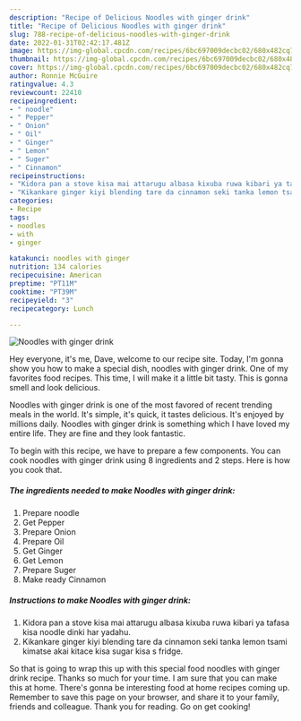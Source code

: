 ```yaml
---
description: "Recipe of Delicious Noodles with ginger drink"
title: "Recipe of Delicious Noodles with ginger drink"
slug: 788-recipe-of-delicious-noodles-with-ginger-drink
date: 2022-01-31T02:42:17.481Z
image: https://img-global.cpcdn.com/recipes/6bc697009decbc02/680x482cq70/noodles-with-ginger-drink-recipe-main-photo.jpg
thumbnail: https://img-global.cpcdn.com/recipes/6bc697009decbc02/680x482cq70/noodles-with-ginger-drink-recipe-main-photo.jpg
cover: https://img-global.cpcdn.com/recipes/6bc697009decbc02/680x482cq70/noodles-with-ginger-drink-recipe-main-photo.jpg
author: Ronnie McGuire
ratingvalue: 4.3
reviewcount: 22410
recipeingredient:
- " noodle"
- " Pepper"
- " Onion"
- " Oil"
- " Ginger"
- " Lemon"
- " Suger"
- " Cinnamon"
recipeinstructions:
- "Kidora pan a stove kisa mai attarugu albasa kixuba ruwa kibari ya tafasa kisa noodle dinki har yadahu."
- "Kikankare ginger kiyi blending tare da cinnamon seki tanka lemon tsami kimatse akai kitace kisa sugar kisa s fridge."
categories:
- Recipe
tags:
- noodles
- with
- ginger

katakunci: noodles with ginger 
nutrition: 134 calories
recipecuisine: American
preptime: "PT11M"
cooktime: "PT39M"
recipeyield: "3"
recipecategory: Lunch

---
```



![Noodles with ginger drink](https://img-global.cpcdn.com/recipes/6bc697009decbc02/680x482cq70/noodles-with-ginger-drink-recipe-main-photo.jpg)

Hey everyone, it's me, Dave, welcome to our recipe site. Today, I'm gonna show you how to make a special dish, noodles with ginger drink. One of my favorites food recipes. This time, I will make it a little bit tasty. This is gonna smell and look delicious.



Noodles with ginger drink is one of the most favored of recent trending meals in the world. It's simple, it's quick, it tastes delicious. It's enjoyed by millions daily. Noodles with ginger drink is something which I have loved my entire life. They are fine and they look fantastic.


To begin with this recipe, we have to prepare a few components. You can cook noodles with ginger drink using 8 ingredients and 2 steps. Here is how you cook that.

<!--inarticleads1-->

##### The ingredients needed to make Noodles with ginger drink:

1. Prepare  noodle
1. Get  Pepper
1. Prepare  Onion
1. Prepare  Oil
1. Get  Ginger
1. Get  Lemon
1. Prepare  Suger
1. Make ready  Cinnamon




<!--inarticleads2-->

##### Instructions to make Noodles with ginger drink:

1. Kidora pan a stove kisa mai attarugu albasa kixuba ruwa kibari ya tafasa kisa noodle dinki har yadahu.
1. Kikankare ginger kiyi blending tare da cinnamon seki tanka lemon tsami kimatse akai kitace kisa sugar kisa s fridge.




So that is going to wrap this up with this special food noodles with ginger drink recipe. Thanks so much for your time. I am sure that you can make this at home. There's gonna be interesting food at home recipes coming up. Remember to save this page on your browser, and share it to your family, friends and colleague. Thank you for reading. Go on get cooking!
